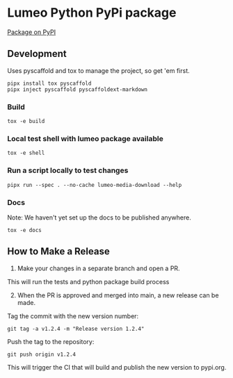 # Lumeo Python PyPi package

[Package on PyPI](https://pypi.org/project/lumeo/)

## Development

Uses pyscaffold and tox to manage the project, so get 'em first.
```
pipx install tox pyscaffold
pipx inject pyscaffold pyscaffoldext-markdown
```

### Build
```
tox -e build
```

### Local test shell with lumeo package available
```
tox -e shell
``` 

### Run a script locally to test changes
```
pipx run --spec . --no-cache lumeo-media-download --help
```

### Docs
Note: We haven't yet set up the docs to be published anywhere.
```
tox -e docs
```

## How to Make a Release

1. Make your changes in a separate branch and open a PR.

This will run the tests and python package build process

2. When the PR is approved and merged into main, a new release can be made.

Tag the commit with the new version number:
```
git tag -a v1.2.4 -m "Release version 1.2.4"
```

Push the tag to the repository:
```
git push origin v1.2.4
```

This will trigger the CI that will build and publish the new version to pypi.org.


